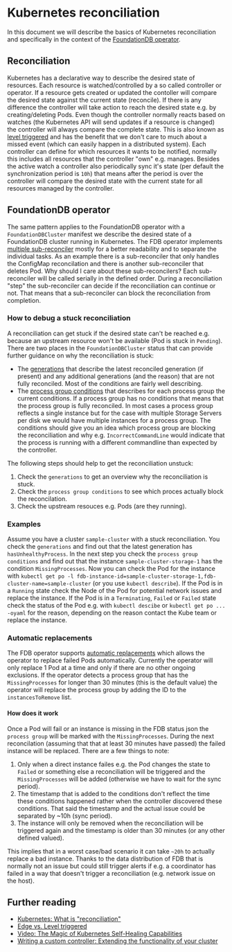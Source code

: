# Kubernetes reconciliation

In this document we will describe the basics of Kubernetes reconciliation and specifically in the context of the [FoundationDB operator](https://github.com/FoundationDB/fdb-kubernetes-operator).

## Reconciliation

Kubernetes has a declarative way to describe the desired state of resources.
Each resource is watched/controlled by a so called controller or operator.
If a resource gets created or updated the contoller will compare the desired state against the current state (reconcile).
If there is any difference the controller will take action to reach the desired state e.g. by creating/deleting Pods.
Even though the controller normally reacts based on watches (the Kubernetes API will send updates if a resource is changed) the controller will always compare the complete state.
This is also known as [level triggered](#further_reading) and has the benefit that we don't care to much about a missed event (which can easily happen in a distributed system).
Each controller can define for which resources it wants to be notified, normally this includes all resources that the controller "own" e.g. manages.
Besides the active watch a controller also periodically sync it's state (per default the synchronization period is `10h`) that means after the period is over the controller will compare the desired state with the current state for all resources managed by the controller.

## FoundationDB operator

The same pattern applies to the FoundationDB operator with a `FoundationDBCluster` manifest we describe the desired state of a FoundationDB cluster running in Kubernetes.
The FDB operator implements [multiple sub-reconciler](https://github.com/FoundationDB/fdb-kubernetes-operator/blob/v0.33.0/controllers/cluster_controller.go#L123-L149) mostly for a better readability and to separate the individual tasks.
As an example there is a sub-reconciler that only handles the ConfigMap reconcilation and there is another sub-reconciler that deletes Pod.
Why should I care about these sub-reconcilers?
Each sub-reconciler will be called serially in the defined order.
During a reconciliation "step" the sub-reconciler can decide if the reconciliation can continue or not.
That means that a sub-reconciler can block the reconciliation from completion.

### How to debug a stuck reconciliation

A reconciliation can get stuck if the desired state can't be reached e.g. because an upstream resource won't be available (Pod is stuck in `Pending`).
There are two places in the `FoundationDBCluster` status that can provide further guidance on why the reconciliation is stuck:

- The [generations](https://github.com/FoundationDB/fdb-kubernetes-operator/blob/v0.33.0/api/v1beta1/foundationdbcluster_types.go#L670) that describe the latest reconciled generation (if present) and any additional generations (and the reason) that are not fully reconciled. Most of the conditions are fairly well describing.
- The [process group conditions](https://github.com/FoundationDB/fdb-kubernetes-operator/blob/v0.33.0/api/v1beta1/foundationdbcluster_types.go#L622-L642) that describes for each process group the current conditions. If a process group has no conditions that means that the process group is fully reconciled. In most cases a process group reflects a single instance but for the case with multiple Storage Servers per disk we would have multiple instances for a process group. The conditions should give you an idea which process group are blocking the reconciliation and why e.g. `IncorrectCommandLine` would indicate that the process is running with a different commandline than expected by the controller.

The following steps should help to get the reconciliation unstuck:

1. Check the `generations` to get an overview why the reconciliation is stuck.
1. Check the `process group conditions` to see which proces actually block the reconcilation.
1. Check the upstream resouces e.g. Pods (are they running).

### Examples

Assume you have a cluster `sample-cluster` with a stuck reconciliation.
You check the `generations` and find out that the latest generation has `hasUnhealthyProcess`.
In the next step you check the `process group conditions` and find out that the instance `sample-cluster-storage-1` has the condition `MissingProcesses`.
Now you can check the Pod for the instance with `kubectl get po -l fdb-instance-id=sample-cluster-storage-1,fdb-cluster-name=sample-cluster` (or you use `kubectl describe`).
If the Pod is in a `Running` state check the Node of the Pod for potential network issues and replace the instance.
If the Pod is in a `Terminating`, `Failed` or `Failed` state check the status of the Pod e.g. with `kubectl descibe` or `kubectl get po ... -oyaml` for the reason, depending on the reason contact the Kube team or replace the instance.

### Automatic replacements

The FDB operator supports [automatic replacements](https://github.com/FoundationDB/fdb-kubernetes-operator/blob/v0.33.0/docs/cluster_spec.md#automaticreplacementoptions) which allows the operator to replace failed Pods automatically.
Currently the operator will only replace 1 Pod at a time and only if there are no other ongoing exclusions.
If the operator detects a process group that has the `MissingProcesses` for longer than 30 minutes (this is the default value) the operator will replace the process group by adding the ID to the `instancesToRemove` list.

#### How does it work

Once a Pod will fail or an instance is missing in the FDB status json the `process group` will be marked with the `MissingProcesses`.
During the next reconcilation (assuming that that at least 30 minutes have passed) the failed instance will be replaced.
There are a few things to note:

1. Only when a direct instance failes e.g. the Pod changes the state to `Failed` or something else a reconciliation will be triggered and the `MissingProcesses` will be added (otherwise we have to wait for the sync period).
1. The timestamp that is added to the conditions don't reflect the time these conditions happened rather when the controller discovered these conditions. That said the timestamp and the actual issue could be separated by ~10h (sync period).
1. The instance will only be removed when the reconciliation will be triggered again and the timestamp is older than 30 minutes (or any other defined valued).

This implies that in a worst case/bad scenario it can take `~20h` to actually replace a bad instance. Thanks to the data distribution of FDB that is normally not an issue but could still trigger alerts if e.g. a coordinator has failed in a way that doesn't trigger a reconciliation (e.g. network issue on the host).

## Further reading

- [Kubernetes: What is "reconciliation"](https://speakerdeck.com/thockin/kubernetes-what-is-reconciliation)
- [Edge vs. Level triggered](https://speakerdeck.com/thockin/edge-vs-level-triggered-logic)
- [Video: The Magic of Kubernetes Self-Healing Capabilities](https://www.youtube.com/watch?v=91dgNqma7-Q)
- [Writing a custom controller: Extending the functionality of your cluster](https://www.youtube.com/watch?v=U2Bm-Fs3b7Q)
